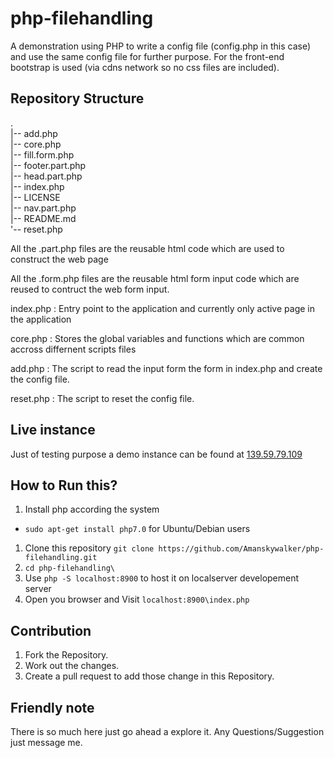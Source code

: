 # php-filehandling

A demonstration using PHP to write a config file (config.php in this case) and use the same config file for further purpose.
For the front-end bootstrap is used (via cdns network so no css files are included).

## Repository Structure
.   
|-- add.php     
|-- core.php    
|-- fill.form.php    
|-- footer.part.php   
|-- head.part.php   
|-- index.php   
|-- LICENSE   
|-- nav.part.php    
|-- README.md   
'-- reset.php   

All the .part.php files are the reusable html code which are used to construct the web page

All the .form.php files are the reusable html form input code which are reused to contruct the web form input.

index.php : Entry point to the application and currently only active page in the application

core.php  : Stores the global variables and functions which are common accross differnent scripts files

add.php   : The script to read the input form the form in index.php and create the config file.

reset.php : The script to reset the config file.

## Live instance

Just of testing purpose a demo instance can be found at [139.59.79.109](http://139.59.79.109/)

## How to Run this?

1. Install php according the system
  - `sudo apt-get install php7.0` for Ubuntu/Debian users
1. Clone this repository `git clone https://github.com/Amanskywalker/php-filehandling.git`
1. `cd php-filehandling\`
1. Use `php -S localhost:8900` to host it on localserver developement server
1. Open you browser and Visit `localhost:8900\index.php`

## Contribution

1. Fork the Repository.
1. Work out the changes.
1. Create a pull request to add those change in this Repository.

## Friendly note
  There is so much here just go ahead a explore it. Any Questions/Suggestion just message me.
